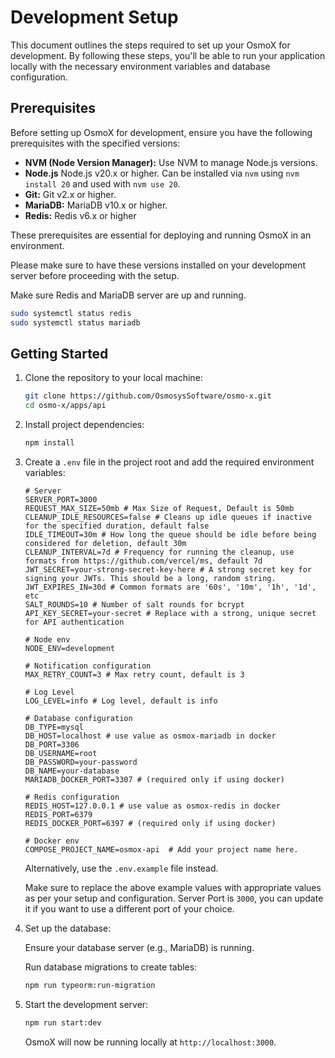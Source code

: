 # Development Setup

This document outlines the steps required to set up your OsmoX for development. By following these steps, you'll be able to run your application locally with the necessary environment variables and database configuration.

## Prerequisites

Before setting up OsmoX for development, ensure you have the following prerequisites with the specified versions:

- **NVM (Node Version Manager):** Use NVM to manage Node.js versions.
- **Node.js** Node.js v20.x or higher. Can be installed via `nvm` using `nvm install 20` and used with `nvm use 20`.
- **Git:** Git v2.x or higher.
- **MariaDB:** MariaDB v10.x or higher.
- **Redis:** Redis v6.x or higher

These prerequisites are essential for deploying and running OsmoX in an environment.

Please make sure to have these versions installed on your development server before proceeding with the setup.

Make sure Redis and MariaDB server are up and running.

```bash
sudo systemctl status redis
sudo systemctl status mariadb
```

## Getting Started

1. Clone the repository to your local machine:

   ```sh
   git clone https://github.com/OsmosysSoftware/osmo-x.git
   cd osmo-x/apps/api
   ```

2. Install project dependencies:

   ```sh
   npm install
   ```

3. Create a `.env` file in the project root and add the required environment variables:

   ```env
   # Server
   SERVER_PORT=3000
   REQUEST_MAX_SIZE=50mb # Max Size of Request, Default is 50mb
   CLEANUP_IDLE_RESOURCES=false # Cleans up idle queues if inactive for the specified duration, default false
   IDLE_TIMEOUT=30m # How long the queue should be idle before being considered for deletion, default 30m
   CLEANUP_INTERVAL=7d # Frequency for running the cleanup, use formats from https://github.com/vercel/ms, default 7d
   JWT_SECRET=your-strong-secret-key-here # A strong secret key for signing your JWTs. This should be a long, random string.
   JWT_EXPIRES_IN=30d # Common formats are '60s', '10m', '1h', '1d', etc
   SALT_ROUNDS=10 # Number of salt rounds for bcrypt
   API_KEY_SECRET=your-secret # Replace with a strong, unique secret for API authentication

   # Node env
   NODE_ENV=development

   # Notification configuration
   MAX_RETRY_COUNT=3 # Max retry count, default is 3

   # Log Level
   LOG_LEVEL=info # Log level, default is info

   # Database configuration
   DB_TYPE=mysql
   DB_HOST=localhost # use value as osmox-mariadb in docker
   DB_PORT=3306
   DB_USERNAME=root
   DB_PASSWORD=your-password
   DB_NAME=your-database
   MARIADB_DOCKER_PORT=3307 # (required only if using docker)

   # Redis configuration
   REDIS_HOST=127.0.0.1 # use value as osmox-redis in docker
   REDIS_PORT=6379
   REDIS_DOCKER_PORT=6397 # (required only if using docker)

   # Docker env
   COMPOSE_PROJECT_NAME=osmox-api  # Add your project name here.
   ```

   Alternatively, use the `.env.example` file instead.

   Make sure to replace the above example values with appropriate values as per your setup and configuration. Server Port is `3000`, you can update it if you want to use a different port of your choice.

4. Set up the database:

   Ensure your database server (e.g., MariaDB) is running.

   Run database migrations to create tables:

   ```sh
   npm run typeorm:run-migration
   ```

5. Start the development server:

   ```sh
   npm run start:dev
   ```

   OsmoX will now be running locally at `http://localhost:3000`.
